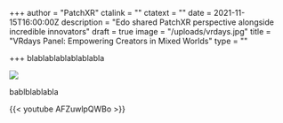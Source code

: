+++
author = "PatchXR"
ctalink = ""
ctatext = ""
date = 2021-11-15T16:00:00Z
description = "Edo shared PatchXR perspective alongside incredible innovators"
draft = true
image = "/uploads/vrdays.jpg"
title = "VRdays Panel: Empowering Creators in Mixed Worlds"
type = ""

+++
blablablablablablabla

![](/uploads/vrdayseurope003.jpeg)

bablblablabla

{{< youtube AFZuwlpQWBo >}}

